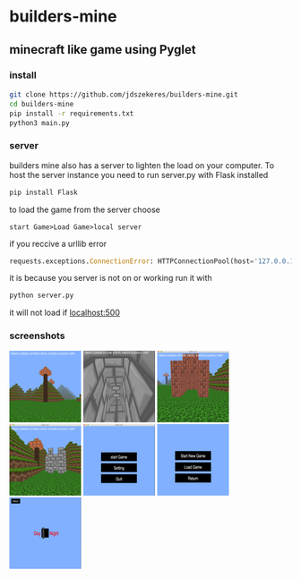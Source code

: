 # builders-mine

## minecraft like game using Pyglet

### install

```bash
git clone https://github.com/jdszekeres/builders-mine.git
cd builders-mine
pip install -r requirements.txt
python3 main.py
```

### server

builders mine also has a server to lighten the load on your computer. To host the server instance you need to run server.py with Flask installed

```bash
pip install Flask
```

to load the game from the server choose

```plain
start Game>Load Game>local server
```
if you reccive a urllib error
```python
requests.exceptions.ConnectionError: HTTPConnectionPool(host='127.0.0.1', port=5000): Max retries exceeded with url: / (Caused by NewConnectionError('<urllib3.connection.HTTPConnection object at 0x7fbcafa72370>: Failed to establish a new connection: [Errno 61] Connection refused'))
```
 it is because you server is not on or working run it with
```bash
python server.py
```

it will not load if [localhost:500](https://127.0.0.1:5000)

### screenshots
![](screenshots/tree.png)
![](screenshots/stair.png)
![](screenshots/house1.png)
![](screenshots/house2.png)
![](screenshots/main.png)
![](screenshots/game-choose.png)
![](screenshots/day-night.png)
